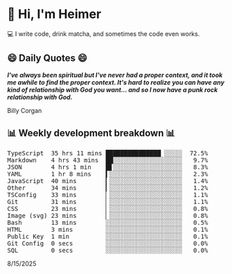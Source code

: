# 👋 Hi, I'm Heimer

💻 I write code, drink matcha, and sometimes the code even works.

## 😄 Daily Quotes 😄

_**I've always been spiritual but I've never had a proper context, and it took me awhile to find the proper context. It's hard to realize you can have any kind of relationship with God you want... and so I now have a punk rock relationship with God.**_

Billy Corgan



## 📊 Weekly development breakdown 📊

<pre>TypeScript  35 hrs 11 mins ███████████████▏░░░░░  72.5%
Markdown    4 hrs 43 mins  ██░░░░░░░░░░░░░░░░░░░   9.7%
JSON        4 hrs 1 min    █▋░░░░░░░░░░░░░░░░░░░   8.3%
YAML        1 hr 8 mins    ▍░░░░░░░░░░░░░░░░░░░░   2.3%
JavaScript  40 mins        ▎░░░░░░░░░░░░░░░░░░░░   1.4%
Other       34 mins        ▎░░░░░░░░░░░░░░░░░░░░   1.2%
TSConfig    33 mins        ▏░░░░░░░░░░░░░░░░░░░░   1.1%
Git         31 mins        ▏░░░░░░░░░░░░░░░░░░░░   1.1%
CSS         23 mins        ▏░░░░░░░░░░░░░░░░░░░░   0.8%
Image (svg) 23 mins        ▏░░░░░░░░░░░░░░░░░░░░   0.8%
Bash        13 mins        ░░░░░░░░░░░░░░░░░░░░░   0.5%
HTML        3 mins         ░░░░░░░░░░░░░░░░░░░░░   0.1%
Public Key  1 min          ░░░░░░░░░░░░░░░░░░░░░   0.1%
Git Config  0 secs         ░░░░░░░░░░░░░░░░░░░░░   0.0%
SQL         0 secs         ░░░░░░░░░░░░░░░░░░░░░   0.0%</pre>

8/15/2025